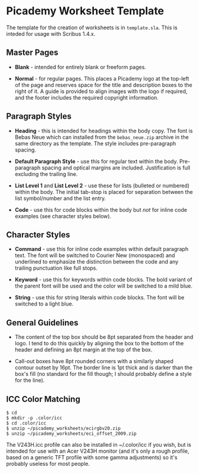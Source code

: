 # Picademy Worksheet Template

The template for the creation of worksheets is in `template.sla`. This is
inteded for usage with Scribus 1.4.x.

## Master Pages

* **Blank** - intended for entirely blank or freeform pages.

* **Normal** - for regular pages. This places a Picademy logo at the top-left
  of the page and reserves space for the title and description boxes to the
  right of it. A guide is provided to align images with the logo if required,
  and the footer includes the required copyright information.

## Paragraph Styles

* **Heading** - this is intended for headings within the body copy. The font is
  Bebas Neue which can installed from the `bebas_neue.zip` archive in the same
  directory as the template. The style includes pre-paragraph spacing.

* **Default Paragraph Style** - use this for regular text within the body.
  Pre-paragraph spacing and optical margins are included. Justification is full
  excluding the trailing line.

* **List Level 1** and **List Level 2** - use these for lists (bulleted or
  numbered) within the body. The initial tab-stop is placed for separation
  between the list symbol/number and the list entry.

* **Code** - use this for code blocks within the body but *not* for inline code
  examples (see character styles below).

## Character Styles

* **Command** - use this for inline code examples within default paragraph
  text. The font will be switched to Courier New (monospaced) and underlined
  to emphasize the distinction between the code and any trailing punctuation
  like full stops.

* **Keyword** - use this for keywords within code blocks. The bold variant of
  the parent font will be used and the color will be switched to a mild blue.

* **String** - use this for string literals within code blocks. The font
  will be switched to a light blue.

## General Guidelines

* The content of the top box should be 8pt separated from the header and logo.
  I tend to do this quickly by aligning the box to the bottom of the header and
  defining an 8pt margin at the top of the box.

* Call-out boxes have 8pt rounded corners with a similarly shaped contour
  outset by 16pt. The border line is 1pt thick and is darker than the box's
  fill (no standard for the fill though; I should probably define a style for
  the line).

## ICC Color Matching

	$ cd
	$ mkdir -p .color/icc
	$ cd .color/icc
	$ unzip ~/picademy_worksheets/ecirgbv20.zip
	$ unzip ~/picademy_worksheets/eci_offset_2009.zip

The V243H.icc profile can also be installed in ~/.color/icc if you wish, but is
intended for use with an Acer V243H monitor (and it's only a rough profile,
based on a generic TFT profile with some gamma adjustments) so it's probably
useless for most people.
